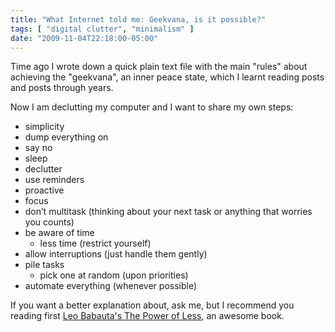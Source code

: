 ```yaml
---
title: "What Internet told me: Geekvana, is it possible?"
tags: [ "digital clutter", "minimalism" ]
date: "2009-11-04T22:18:00-05:00"
---
```


Time ago I wrote down a quick plain text file with the main "rules" about achieving the "geekvana", an inner peace state, which I learnt reading posts and posts through years.

Now I am declutting my computer and I want to share my own steps:

* simplicity
* dump everything on
* say no
* sleep
* declutter
* use reminders
* proactive
* focus
* don’t multitask (thinking about your next task or anything that worries you counts)
* be aware of time
  * less time (restrict yourself)
* allow interruptions (just handle them gently)
* pile tasks
  * pick one at random (upon priorities)
* automate everything (whenever possible)

If you want a better explanation about, ask me, but I recommend you reading first [Leo Babauta's The Power of Less](https://zenhabits.net/leos-book-the-power-of-less-video-and-website/), an awesome book.

